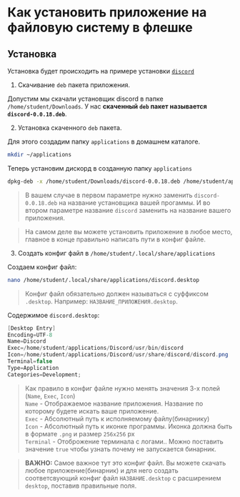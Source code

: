 # Как установить приложение на файловую систему в флешке

## Установка
Установка будет происходить на примере установки [`discord`](https://discord.com/)

1. Скачивание `deb` пакета приложения.

Допустим мы скачали установщик discord в папке `/home/student/Downloads`. У нас **скаченный `deb` пакет называется `discord-0.0.18.deb`**.

2. Установка скаченного `deb` пакета.

Для этого создадим папку `applications` в домашнем каталоге.
```bash
mkdir ~/applications
```

Теперь установим дискорд в созданную папку `applications`
```bash
dpkg-deb -x /home/student/Downloads/discord-0.0.18.deb /home/student/applications/discord
```
> В вашем случае в первом параметре нужно заменить `discord-0.0.18.deb` на название установщика вашей прогаммы. И во втором параметре название `discord` заменить на название вашего приложения.

> На самом деле вы можете установить приложение в любое место, главное в конце правильно написать пути в конфиг файле.

3. Создать конфиг файл в `/home/student/.local/share/applications`

Создаем конфиг файл:
```bash
nano /home/student/.local/share/applications/discord.desktop
```
> Конфиг файл обязательно должен называться с суффиксом `.desktop`. Например: `НАЗВАНИЕ_ПРИЛОЖЕНИЯ.desktop`.

Содержимое `discord.desktop`:
```cs
[Desktop Entry]
Encoding=UTF-8
Name=Discord
Exec=/home/student/applications/Discord/usr/bin/discord
Icon=/home/student/applications/Discord/usr/share/discord/discord.png
Terminal=false
Type=Application
Categories=Development;
```
> Как правило в конфиг файле нужно менять значения 3-х полей (`Name`, `Exec`, `Icon`)<br>
> `Name` - Отображаемое название приложения. Название по которому будете искать ваше приложение.<br>
> `Exec` - Абсолютный путь к исполняемому файлу(бинарнику)<br>
> `Icon` - Абсолютный путь к иконке программы. Иконка должна быть в формате `.png` и размер `256x256` px<br>
> `Terminal` - Отоброжение терминала с логами.. Можно поставить значение `true` чтобы узнать почему не запускается бинарник.<br>

> **ВАЖНО:** Самое важное тут это конфиг файл. Вы можете скачать любое приложение(бинарник) и для него создать соответсвующий конфиг файл `НАЗВАНИЕ.desktop` с расширением `desktop`, поставив правильные поля.
